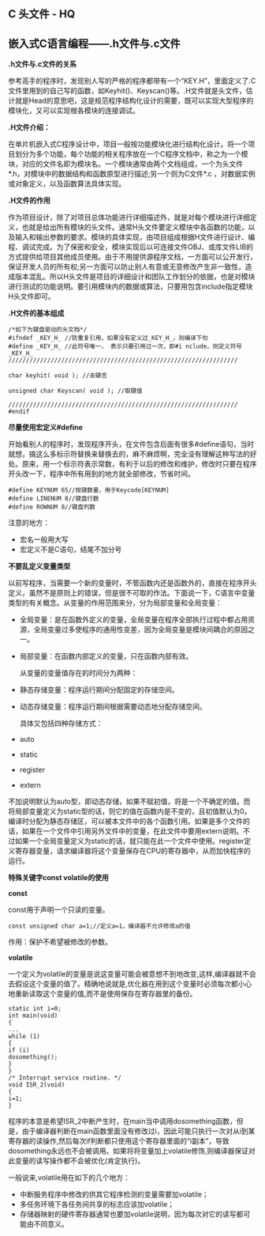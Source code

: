 ## C 头文件 - HQ

## 嵌入式C语言编程——.h文件与.c文件

**.h文件与.c文件的关系**

参考高手的程序时，发现别人写的严格的程序都带有一个“KEY.H”，里面定义了.C文件里用到的自己写的函数，如Keyhit()、Keyscan()等。.H文件就是头文件，估计就是Head的意思吧，这是规范程序结构化设计的需要，既可以实现大型程序的模块化，又可以实现根各模块的连接调试。

**.H文件介绍：**

  在单片机嵌入式C程序设计中，项目一般按功能模块化进行结构化设计。将一个项目划分为多个功能，每个功能的相关程序放在一个C程序文档中，称之为一个模块，对应的文件名即为模块名。一个模块通常由两个文档组成，一个为头文件*.h，对模块中的数据结构和函数原型进行描述;另一个则为C文件*.c ，对数据实例或对象定义，以及函数算法具体实现。

**.H文件的作用**

作为项目设计，除了对项目总体功能进行详细描述外，就是对每个模块进行详细定义，也就是给出所有模块的头文件。通常H头文件要定义模块中各函数的功能，以及输入和输出参数的要求。模块的具体实现，由项目组成根据H文件进行设计、编程、调试完成。为了保密和安全，模块实现后以可连接文件OBJ、或库文件LIB的方式提供给项目其他成员使用。由于不用提供源程序文档，一方面可以公开发行，保证开发人员的所有权;另一方面可以防止别人有意或无意修改产生非一致性，造成版本混乱。所以H头文件是项目的详细设计和团队工作划分的依据，也是对模块进行测试的功能说明。要引用模块内的数据或算法，只要用包含include指定模块H头文件即可。

**.H文件的基本组成**

```
/*如下为键盘驱动的头文档*/
#ifndef _KEY_H_ //防重复引用，如果没有定义过_KEY_H_，则编译下句
#define _KEY_H_ //此符号唯一， 表示只要引用过一次，即#i nclude，则定义符号_KEY_H_
/////////////////////////////////////////////////////////////////

char keyhit( void ); //击键否

unsigned char Keyscan( void ); //取键值

/////////////////////////////////////////////////////////////////
#endif
```

**尽量使用宏定义#define**

开始看别人的程序时，发现程序开头，在文件包含后面有很多#define语句，当时就想，搞这么多标示符替换来替换去的，麻不麻烦啊，完全没有理解这种写法的好处。原来，用一个标示符表示常数，有利于以后的修改和维护，修改时只要在程序开头改一下，程序中所有用到的地方就全部修改，节省时间。

```
#define KEYNUM 65//按键数量，用于Keycode[KEYNUM]
#define LINENUM 8//键盘行数
#define ROWNUM 8//键盘列数
```

  注意的地方：

- 宏名一般用大写
- 宏定义不是C语句，结尾不加分号

**不要乱定义变量类型**

以前写程序，当需要一个新的变量时，不管函数内还是函数外的，直接在程序开头定义，虽然不是原则上的错误，但是很不可取的作法。下面说一下，C语言中变量类型的有关概念。从变量的作用范围来分，分为局部变量和全局变量：

- 全局变量：是在函数外定义的变量，全局变量在程序全部执行过程中都占用资源，全局变量过多使程序的通用性变差，因为全局变量是模块间耦合的原因之一。
- 局部变量：在函数内部定义的变量，只在函数内部有效。

  从变量的变量值存在的时间分为两种：

- 静态存储变量：程序运行期间分配固定的存储空间。
- 动态存储变量：程序运行期间根据需要动态地分配存储空间。

  具体又包括四种存储方式：

- auto
- static
- register
- extern

不加说明默认为auto型，即动态存储，如果不赋初值，将是一个不确定的值。而将局部变量定义为static型的话，则它的值在函数内是不变的，且初值默认为0。编译时分配为静态存储区，可以被本文件中的各个函数引用。如果是多个文件的话，如果在一个文件中引用另外文件中的变量，在此文件中要用extern说明。不过如果一个全局变量定义为static的话，就只能在此一个文件中使用。register定义寄存器变量，请求编译器将这个变量保存在CPU的寄存器中，从而加快程序的运行。

**特殊关键字const volatile的使用**

**const**

  const用于声明一个只读的变量。

```
const unsigned char a=1;//定义a=1，编译器不允许修改a的值
```

  作用：保护不希望被修改的参数。

**volatile**

一个定义为volatile的变量是说这变量可能会被意想不到地改变,这样,编译器就不会去假设这个变量的值了。精确地说就是,优化器在用到这个变量时必须每次都小心地重新读取这个变量的值,而不是使用保存在寄存器里的备份。

```
static int i=0;
int main(void)
{
...
while (1)
{
if (i)
dosomething();
}
}
/* Interrupt service routine. */
void ISR_2(void)
{
i=1;
}
```

程序的本意是希望ISR_2中断产生时，在main当中调用dosomething函数，但是，由于编译器判断在main函数里面没有修改过i，因此可能只执行一次对从i到某寄存器的读操作,然后每次if判断都只使用这个寄存器里面的“i副本”，导致dosomething永远也不会被调用。如果将将变量加上volatile修饰,则编译器保证对此变量的读写操作都不会被优化(肯定执行)。

  一般说来,volatile用在如下的几个地方：

- 中断服务程序中修改的供其它程序检测的变量需要加volatile；
- 多任务环境下各任务间共享的标志应该加volatile；
- 存储器映射的硬件寄存器通常也要加volatile说明，因为每次对它的读写都可能由不同意义。































